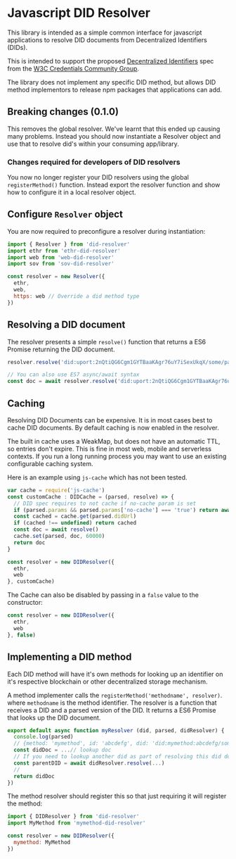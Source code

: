# Javascript DID Resolver

This library is intended as a simple common interface for javascript applications to resolve DID documents from Decentralized Identifiers (DIDs).

This is intended to support the proposed [Decentralized Identifiers](https://w3c-ccg.github.io/did-spec/) spec from the [W3C Credentials Community Group](https://w3c-ccg.github.io).

The library does not implement any specific DID method, but allows DID method implementors to release npm packages that applications can add.

## Breaking changes (0.1.0)

This removes the global resolver. We've learnt that this ended up causing many problems. Instead you should now instantiate a Resolver object and use that to resolve did's within your consuming app/library.

### Changes required for developers of DID resolvers

You now no longer register your DID resolvers using the global `registerMethod()` function. Instead export the resolver function and show how to configure it in a local resolver object.

## Configure `Resolver` object

You are now required to preconfigure a resolver during instantiation:

```js
import { Resolver } from 'did-resolver'
import ethr from 'ethr-did-resolver'
import web from 'web-did-resolver'
import sov from 'sov-did-resolver'

const resolver = new Resolver({
  ethr,
  web,
  https: web // Override a did method type
})
```

## Resolving a DID document

The resolver presents a simple `resolve()` function that returns a ES6 Promise returning the DID document.

```js
resolver.resolve('did:uport:2nQtiQG6Cgm1GYTBaaKAgr76uY7iSexUkqX/some/path#fragment=123').then(doc => console.log)

// You can also use ES7 async/await syntax
const doc = await resolver.resolve('did:uport:2nQtiQG6Cgm1GYTBaaKAgr76uY7iSexUkqX/some/path#fragment=123')
```

## Caching

Resolving DID Documents can be expensive. It is in most cases best to cache DID documents. By default caching is now enabled in the resolver.

The built in cache uses a WeakMap, but does not have an automatic TTL, so entries don't expire. This is fine in most web, mobile and serverless contexts. If you run a long running process you may want to use an existing configurable caching system.

Here is an example using `js-cache` which has not been tested.

```js
var cache = require('js-cache')
const customCache : DIDCache = (parsed, resolve) => {
  // DID spec requires to not cache if no-cache param is set
  if (parsed.params && parsed.params['no-cache'] === 'true') return await resolve()
  const cached = cache.get(parsed.didUrl)
  if (cached !== undefined) return cached
  const doc = await resolve()
  cache.set(parsed, doc, 60000)
  return doc
}

const resolver = new DIDResolver({
  ethr,
  web
}, customCache)
```

The Cache can also be disabled by passing in a `false` value to the constructor:

```js
const resolver = new DIDResolver({
  ethr,
  web
}, false)
```


## Implementing a DID method

Each DID method will have it's own methods for looking up an identifier on it's respective blockchain or other decentralized storage mechanism.

A method implementer calls the `registerMethod('methodname', resolver)`. where `methodname` is the method identifier. The resolver is a function that receives a DID and a parsed version of the DID. It returns a ES6 Promise that looks up the DID document.

```js
export default async function myResolver (did, parsed, didResolver) {
  console.log(parsed)
  // {method: 'mymethod', id: 'abcdefg', did: 'did:mymethod:abcdefg/some/path#fragment=123', path: '/some/path', fragment: 'fragment=123'}
  const didDoc = ...// lookup doc
  // If you need to lookup another did as part of resolving this did document, the primary DIDResolver object is passed in as well
  const parentDID = await didResolver.resolve(...)
  //
  return didDoc
})
```

The method resolver should register this so that just requiring it will register the method:

```js
import { DIDResolver } from 'did-resolver'
import MyMethod from 'mymethod-did-resolver'

const resolver = new DIDResolver({
  mymethod: MyMethod
})
```

